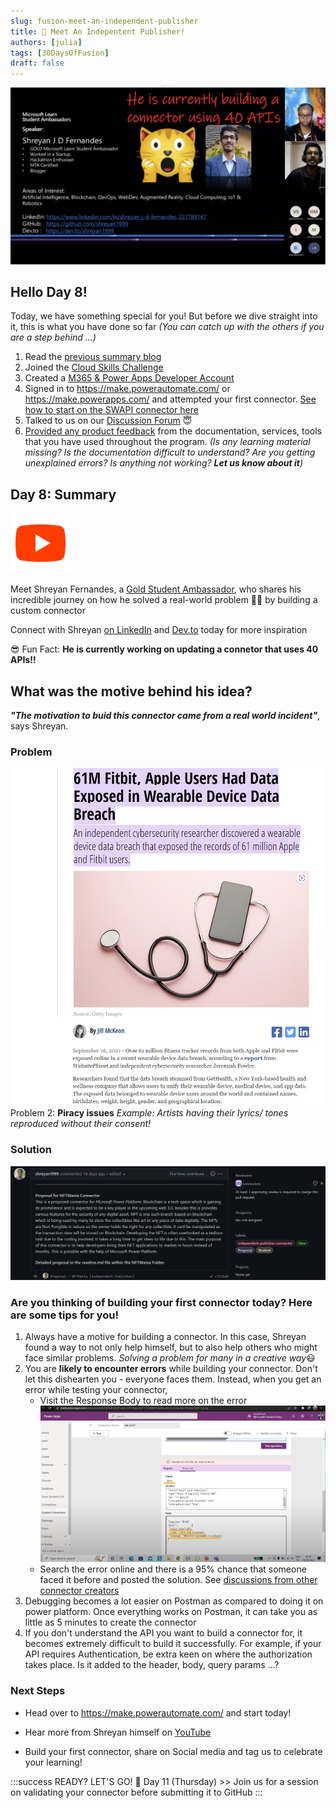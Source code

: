 ```yaml
---
slug: fusion-meet-an-independent-publisher
title: 🔌 Meet An Indepentent Publisher!
authors: [julia]
tags: [30DaysOfFusion]
draft: false
---
```



<head>
  <meta name="twitter:url" content="https://microsoft.github.io/30daysof/docs/roadmaps/fusion" />
  <meta name="twitter:title" content="MeetAnIndependentPublisher" />
  <meta name="twitter:description" content="Join us SHREYAN FERNANDED as he shares his experience building and submitting a custom connector" />
  <meta name="twitter:image" content="http://localhost:3000/30daysof/assets/images/intro-slide-2ef0844315acf6f541caf5869da84f51.png" />
  <meta name="twitter:card" content="summary_large_image" />
  <meta name="twitter:creator" content="@nitya" />
  <meta name="twitter:site" content="@AzureAdvocates" /> 
  <link rel="canonical" href="https://aka.ms/TheConnectorHackathon" />
</head>

![Meet Shreyan Fernandes](../fusion/img/intro-slide.png)

## Hello Day 8! 

Today, we have something special for you! But before we dive straight into it, this is what you have done so far _(You can catch up with the others if you are a step behind ...)_

1. Read the [previous summary blog](https://microsoft.github.io/30daysof/blog/fusion-build-a-connector-from-OpenAPI-file/?WT.mc_id=academic-73999-juliamuiruri)
1. Joined the [Cloud Skills Challenge](https://aka.ms/ConnectorSkillsChallenge)
1. Created a [M365 & Power Apps Developer Account](https://techcommunity.microsoft.com/t5/educator-developer-blog/recap-of-day-2-onboarding-session-30days-of-learning-nigeria/ba-p/3490280?WT.mc_id=academic-0000-juliamuiruri)
1. Signed in to https://make.powerautomate.com/ or https://make.powerapps.com/ and attempted your first connector. [See how to start on the SWAPI connector here](https://youtu.be/CMCuNYVW4B0)
1. Talked to us on our [Discussion Forum](https://github.com/microsoft/30daysof/discussions/16) 😇
1. [Provided any product feedback](https://github.com/microsoft/30daysof/discussions/16#discussioncomment-3650962) from the documentation, services, tools that you have used throughout the program. _(Is any learning material missing? Is the documentation difficult to understand? Are you getting unexplained errors? Is anything not working? **Let us know about it**)_

## Day 8: Summary
[![YouTube](../fusion/img/icons8-youtube.svg "Watch the recording on YouTube")](https://youtu.be/fShDeY7jmog)

Meet Shreyan Fernandes, a [Gold Student Ambassador](https://studentambassadors.microsoft.com/?WT.mc_id=academic-0000-juliamuiruri), who shares his incredible journey on how he solved a real-world problem 🦸‍♂️ by building a custom connector 

Connect with Shreyan [on LinkedIn](https://www.linkedin.com/in/shreyan-j-d-fernandes-227789147/) and [Dev.to](https://dev.to/shreyan1999) today for more inspiration

😎 Fun Fact: **He is currently working on updating a connetor that uses 40 APIs!!**

## What was the motive behind his idea?
**_"The motivation to buid this connector came from a real world incident"_**, says Shreyan.

### Problem
![Data breach news](../fusion/img/problem-statement.png)
Problem 2: **Piracy issues** _Example: Artists having their lyrics/ tones reproduced without their consent!_

### Solution
![Proposal for NFTMania Connector](../fusion/img/proposal-for-NFTMania.png)

### Are you thinking of building your first connector today? Here are some tips for you!
1. Always have a motive for building a connector. In this case, Shreyan found a way to not only help himself, but to also help others who might face similar problems. _Solving a problem for many in a creative way_😃
1. You are **likely to encounter errors** while building your connector. Don't let this dishearten you - everyone faces them. Instead, when you get an error while testing your connector,
    - Visit the Response Body to read more on the error
    ![Debugging on power platform](../fusion/img/error-details.png)
    - Search the error online and there is a 95% chance that someone faced it before and posted the solution. See [discussions from other connector creators](https://github.com/microsoft/PowerPlatformConnectors/discussions?WT.mc_id=academic-73999-juliamuiruri)
1. Debugging becomes a lot easier on Postman as compared to doing it on power platform. Once everything works on Postman, it can take you as little as 5 minutes to create the connector
1. If you don't understand the API you want to build a connector for, it becomes extremely difficult to build it successfully. For example, if your API requires Authentication, be extra keen on where the authorization takes place. Is it added to the header, body, query params ...?


### Next Steps
- Head over to https://make.powerautomate.com/ and start today!

- Hear more from Shreyan himself on [YouTube](https://youtu.be/fShDeY7jmog)

- Build your first connector, share on Social media and tag us to celebrate your learning!

:::success READY? LET'S GO! 🎉
Day 11 (Thursday) >> Join us for a session on validating your connector before submitting it to GitHub
:::